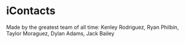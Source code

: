 # iContacts

Made by the greatest team of all time:
Kenley Rodriguez, Ryan Philbin, Taylor Moraguez, Dylan Adams, Jack Bailey
